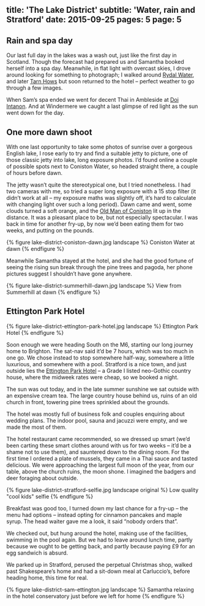 title: 'The Lake District'
subtitle: 'Water, rain and Stratford'
date: 2015-09-25
pages: 5
page: 5
---

## Rain and spa day

Our last full day in the lakes was a wash out, just like the first day in Scotland. Though the forecast had prepared us and Samantha booked herself into a spa day. Meanwhile, in flat light with overcast skies, I drove around looking for something to photograph; I walked around [Rydal Water](https://en.wikipedia.org/wiki/Rydal_Water), and later [Tarn Hows](https://en.wikipedia.org/wiki/Tarn_Hows) but soon returned to the hotel – perfect weather to go through a few images.

When Sam’s spa ended we went for decent Thai in Ambleside at [Doi Intanon](http://www.tripadvisor.co.uk/Restaurant_Review-g186319-d1198285-Reviews-Doi_Intanon_Thai_Restaurant-Ambleside_Lake_District_Cumbria_England.html). And at Windermere we caught a last glimpse of red light as the sun went down for the day.

## One more dawn shoot

With one last opportunity to take some photos of sunrise over a gorgeous English lake, I rose early to try and find a suitable jetty to picture, one of those classic jetty into lake, long exposure photos. I’d found online a couple of possible spots next to Coniston Water, so headed straight there, a couple of hours before dawn.

The jetty wasn’t quite the stereotypical one, but I tried nonetheless. I had two cameras with me, so tried a super long exposure with a 15 stop filter (it didn’t work at all – my exposure maths was slightly off, it’s hard to calculate with changing light over such a long period). Dawn came and went, some clouds turned a soft orange, and the [Old Man of Coniston](https://en.wikipedia.org/wiki/Old_Man_of_Coniston) lit up in the distance. It was a pleasant place to be, but not especially spectacular. I was back in time for another fry-up, by now we’d been eating them for two weeks, and putting on the pounds.

{% figure lake-district-coniston-dawn.jpg landscape %}
Coniston Water at dawn
{% endfigure %}

Meanwhile Samantha stayed at the hotel, and she had the good fortune of seeing the rising sun break through the pine trees and pagoda, her phone pictures suggest I shouldn’t have gone anywhere.

{% figure lake-district-summerhill-dawn.jpg landscape %}
View from Summerhill at dawn
{% endfigure %}

## Ettington Park Hotel

{% figure lake-district-ettington-park-hotel.jpg landscape %}
Ettington Park Hotel
{% endfigure %}

Soon enough we were heading South on the M6, starting our long journey home to Brighton. The sat-nav said it’d be 7 hours, which was too much in one go. We chose instead to stop somewhere half-way, somewhere a little luxurious, and somewhere with a pool. Stratford is a nice town, and just outside lies the [Ettington Park Hotel](https://en.wikipedia.org/wiki/Ettington_Park_Hotel) – a Grade I listed neo-Gothic country house, where the midweek rates were cheap, so we booked a night.

The sun was out today, and in the late summer sunshine we sat outside with an expensive cream tea. The large country house behind us, ruins of an old church in front, towering pine trees sprinkled about the grounds.

The hotel was mostly full of business folk and couples enquiring about wedding plans. The indoor pool, sauna and jacuzzi were empty, and we made the most of them.

The hotel restaurant came recommended, so we dressed up smart (we’d been carting these smart clothes around with us for two weeks – it’d be a shame not to use them), and sauntered down to the dining room. For the first time I ordered a plate of mussels, they came in a Thai sauce and tasted delicious. We were approaching the largest full moon of the year, from our table, above the church ruins, the moon shone. I imagined the badgers and deer foraging about outside.

{% figure lake-district-stratford-selfie.jpg landscape original %}
Low quality "cool kids" selfie
{% endfigure %}

Breakfast was good too, I turned down my last chance for a fry-up – the menu had options – instead opting for cinnamon pancakes and maple syrup. The head waiter gave me a look, it said “nobody orders that”.

We checked out, but hung around the hotel, making use of the facilities, swimming in the pool again. But we had to leave around lunch time, partly because we ought to be getting back, and partly because paying £9 for an egg sandwich is absurd.

We parked up in Stratford, perused the perpetual Christmas shop, walked past Shakespeare’s home and had a sit-down meal at Carluccio’s, before heading home, this time for real.

{% figure lake-district-sam-ettington.jpg landscape %}
Samantha relaxing in the hotel conservatory just before we left for home
{% endfigure %}
